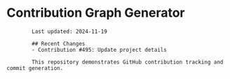 # Contribution Graph Generator
            
            Last updated: 2024-11-19
            
            ## Recent Changes
            - Contribution #495: Update project details
            
            This repository demonstrates GitHub contribution tracking and commit generation.
        